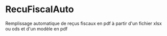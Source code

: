 # RecuFiscalAuto
Remplissage automatique de reçus fiscaux en pdf à partir d'un fichier xlsx ou ods et d'un modèle en pdf
